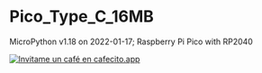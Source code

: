 # Pico_Type_C_16MB
MicroPython v1.18 on 2022-01-17; Raspberry Pi Pico with RP2040

[![Invitame un café en cafecito.app](https://cdn.cafecito.app/imgs/buttons/button_6.svg)](https://cafecito.app/lucianoraspberrypi)

